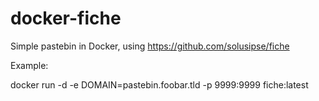 # docker-fiche
Simple pastebin in Docker, using https://github.com/solusipse/fiche

Example:

docker run -d -e DOMAIN=pastebin.foobar.tld -p 9999:9999 fiche:latest

